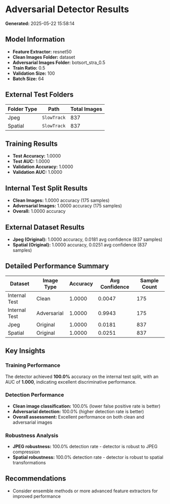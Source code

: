 # Adversarial Detector Results

**Generated:** 2025-05-22 15:58:14

## Model Information

- **Feature Extractor:** resnet50
- **Clean Images Folder:** dataset
- **Adversarial Images Folder:** botsort_stra_0.5
- **Train Ratio:** 0.5
- **Validation Size:** 100
- **Batch Size:** 64

## External Test Folders

| Folder Type | Path | Total Images |
|-------------|------|-------------|
| Jpeg | `SlowTrack` | 837 |
| Spatial | `SlowTrack` | 837 |

## Training Results

- **Test Accuracy:** 1.0000
- **Test AUC:** 1.0000
- **Validation Accuracy:** 1.0000
- **Validation AUC:** 1.0000

## Internal Test Split Results

- **Clean Images:** 1.0000 accuracy (175 samples)
- **Adversarial Images:** 1.0000 accuracy (175 samples)
- **Overall:** 1.0000 accuracy

## External Dataset Results

- **Jpeg (Original):** 1.0000 accuracy, 0.0181 avg confidence (837 samples)
- **Spatial (Original):** 1.0000 accuracy, 0.0251 avg confidence (837 samples)

## Detailed Performance Summary

| Dataset | Image Type | Accuracy | Avg Confidence | Sample Count |
|---------|------------|----------|----------------|-------------|
| Internal Test | Clean | 1.0000 | 0.0047 | 175 |
| Internal Test | Adversarial | 1.0000 | 0.9943 | 175 |
| Jpeg | Original | 1.0000 | 0.0181 | 837 |
| Spatial | Original | 1.0000 | 0.0251 | 837 |

## Key Insights

### Training Performance
The detector achieved **100.0%** accuracy on the internal test split, with an AUC of **1.000**, indicating excellent discriminative performance.

### Detection Performance
- **Clean image classification:** 100.0% (lower false positive rate is better)
- **Adversarial detection:** 100.0% (higher detection rate is better)
- **Overall assessment:** Excellent performance on both clean and adversarial images

### Robustness Analysis
- **JPEG robustness:** 100.0% detection rate - detector is robust to JPEG compression
- **Spatial robustness:** 100.0% detection rate - detector is robust to spatial transformations

## Recommendations

- Consider ensemble methods or more advanced feature extractors for improved performance
